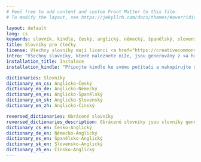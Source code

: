 ```yaml
---
# Feel free to add content and custom Front Matter to this file.
# To modify the layout, see https://jekyllrb.com/docs/themes/#overriding-theme-defaults

layout: default
lang: cs
keywords: slovník, kindle, český, anglický, německý, španělský, slovenský, čínský
title: Slovníky pro čtečky
license: Všechny slovníky mají licenci <a href="https://creativecommons.org/licenses/by-sa/4.0/">Creative Commons Attribution-ShareAlike License</a>
intro: "Všechny slovníky, které naleznete níže, jsou generovány z <a href=\"https://en.wiktionary.org\">anglické verze slovníku wiktionary</a> pomocí <a href=\"https://github.com/pejuko/dictionary\">konvertoru slovníků</a>."
installation_title: Instalace
installation_kindle: "Připojte kindle ke svému počítači a nakopírujte stažený slovník do adresáře <b>documents/dictionaries/</b> a odpojte zařízení."

dictionaries: Slovníky
dictionary_en_cs: Anglicko-Český
dictionary_en_de: Anglicko-Německý
dictionary_en_es: Anglicko-Španělský
dictionary_en_sk: Anglicko-Slovenský
dictionary_en_zh: Anglicko-Čínský

reversed_dictionaries: Obrácené slovníky
reversed_dictionaries_description: Obrácené slovníky jsou slovníky generované strojově z původních slovníků.
dictionary_cs_en: Česko-Anglický
dictionary_de_en: Německo-Anglický
dictionary_es_en: Španělsko-Anglický
dictionary_sk_en: Slovensko-Anglický
dictionary_zh_en: Čínsko-Anglický
---
```

